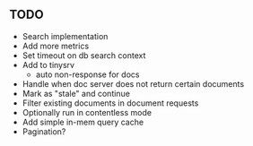 ## TODO

* Search implementation
* Add more metrics
* Set timeout on db search context
* Add to tinysrv
    * auto non-response for docs
* Handle when doc server does not return certain documents
 * Mark as "stale" and continue
* Filter existing documents in document requests
* Optionally run in contentless mode
* Add simple in-mem query cache
* Pagination?
